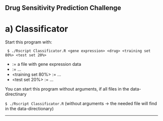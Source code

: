 ##  Drug Sensitivity Prediction Challenge  ##

# a) Classificator # 

Start this program with:

``` $ ./Rscript Classificator.R <gene expression> <drug> <training set 80%> <test set 20%>``` 

  - <gene expression> := a file with gene expression data
  - <drug> := ...
  - <training set 80%> := ...
  - <test set 20%> := ...
  
  You can start this program without arguments, if all files in the data-directinary

``` $ ./Rscript Classificator.R ``` (without arguments -> the needed file will find in the data-directionary)

----------
